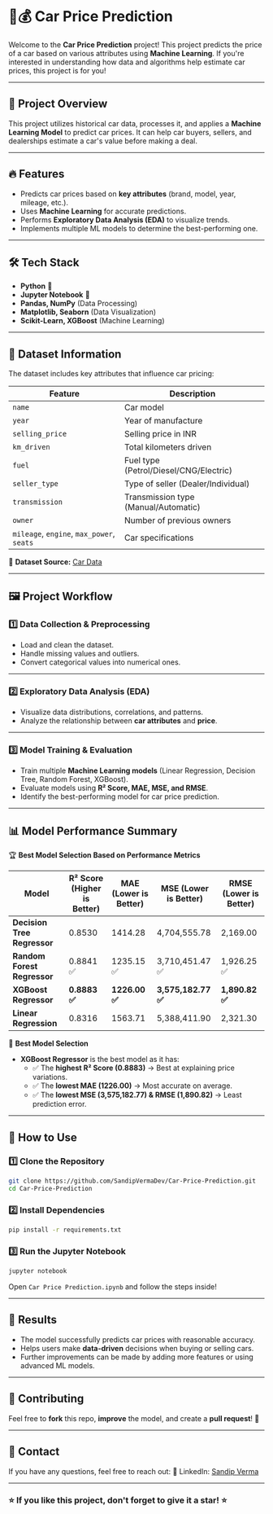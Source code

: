 # 🚗💰 Car Price Prediction  

Welcome to the **Car Price Prediction** project! This project predicts the price of a car based on various attributes using **Machine Learning**. If you're interested in understanding how data and algorithms help estimate car prices, this project is for you!  

---

## 📌 Project Overview  
This project utilizes historical car data, processes it, and applies a **Machine Learning Model** to predict car prices. It can help car buyers, sellers, and dealerships estimate a car's value before making a deal.  

---

## 🔥 Features  
- Predicts car prices based on **key attributes** (brand, model, year, mileage, etc.).  
- Uses **Machine Learning** for accurate predictions.  
- Performs **Exploratory Data Analysis (EDA)** to visualize trends.  
- Implements multiple ML models to determine the best-performing one.  

---

## 🛠️ Tech Stack  
- **Python** 🐍  
- **Jupyter Notebook** 📒  
- **Pandas, NumPy** (Data Processing)  
- **Matplotlib, Seaborn** (Data Visualization)  
- **Scikit-Learn, XGBoost** (Machine Learning)  

---

## 📂 Dataset Information  
The dataset includes key attributes that influence car pricing:  

| Feature         | Description |
|----------------|------------|
| `name`         | Car model |
| `year`         | Year of manufacture |
| `selling_price`| Selling price in INR |
| `km_driven`    | Total kilometers driven |
| `fuel`         | Fuel type (Petrol/Diesel/CNG/Electric) |
| `seller_type`  | Type of seller (Dealer/Individual) |
| `transmission` | Transmission type (Manual/Automatic) |
| `owner`        | Number of previous owners |
| `mileage`, `engine`, `max_power`, `seats` | Car specifications |

📌 **Dataset Source:** [Car Data](https://www.kaggle.com/datasets/slavapasedko/belarus-used-cars-prices)

---

## 🖼️ Project Workflow  

### 1️⃣ Data Collection & Preprocessing  
- Load and clean the dataset.  
- Handle missing values and outliers.  
- Convert categorical values into numerical ones.  


---

### 2️⃣ Exploratory Data Analysis (EDA)  
- Visualize data distributions, correlations, and patterns.  
- Analyze the relationship between **car attributes** and **price**.  


---

### 3️⃣ Model Training & Evaluation  
- Train multiple **Machine Learning models** (Linear Regression, Decision Tree, Random Forest, XGBoost).  
- Evaluate models using **R² Score, MAE, MSE, and RMSE**.  
- Identify the best-performing model for car price prediction.  

---

## 📊 Model Performance Summary  
🏆 **Best Model Selection Based on Performance Metrics**  

| Model | R² Score (Higher is Better) | MAE (Lower is Better) | MSE (Lower is Better) | RMSE (Lower is Better) |
|---|---|---|---|---|
| **Decision Tree Regressor** | 0.8530 | 1414.28 | 4,704,555.78 | 2,169.00 |
| **Random Forest Regressor** | 0.8841 ✅ | 1235.15 ✅ | 3,710,451.47 ✅ | 1,926.25 ✅ |
| **XGBoost Regressor** | **0.8883 ✅** | **1226.00 ✅** | **3,575,182.77 ✅** | **1,890.82 ✅** |
| **Linear Regression** | 0.8316 | 1563.71 | 5,388,411.90 | 2,321.30 |

📌 **Best Model Selection**  
- **XGBoost Regressor** is the best model as it has:  
  - ✅ The **highest R² Score (0.8883)** → Best at explaining price variations.  
  - ✅ The **lowest MAE (1226.00)** → Most accurate on average.  
  - ✅ The **lowest MSE (3,575,182.77) & RMSE (1,890.82)** → Least prediction error.  

---

## 🚀 How to Use  

### 1️⃣ Clone the Repository  
```bash
git clone https://github.com/SandipVermaDev/Car-Price-Prediction.git
cd Car-Price-Prediction
```

### 2️⃣ Install Dependencies
```bash
pip install -r requirements.txt
```

### 3️⃣ Run the Jupyter Notebook
```bash
jupyter notebook
```
Open `Car Price Prediction.ipynb` and follow the steps inside!

---

## 📌 Results
- The model successfully predicts car prices with reasonable accuracy.
- Helps users make **data-driven** decisions when buying or selling cars.
- Further improvements can be made by adding more features or using advanced ML models.

---

## 📢 Contributing
Feel free to **fork** this repo, **improve** the model, and create a **pull request**! 🚀

---

## 📩 Contact
If you have any questions, feel free to reach out:
🔗 LinkedIn: [Sandip Verma](https://github.com/SandipVermaDev)

---

### ⭐ If you like this project, don't forget to give it a star! ⭐

